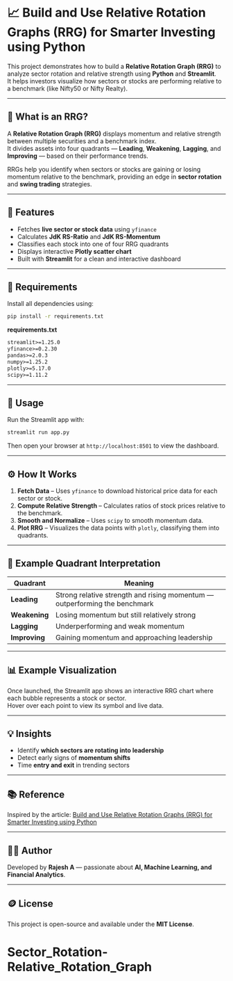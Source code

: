 # 📈 Build and Use Relative Rotation Graphs (RRG) for Smarter Investing using Python

This project demonstrates how to build a **Relative Rotation Graph (RRG)** to analyze sector rotation and relative strength using **Python** and **Streamlit**.  
It helps investors visualize how sectors or stocks are performing relative to a benchmark (like Nifty50 or Nifty Realty).

---

## 🧠 What is an RRG?

A **Relative Rotation Graph (RRG)** displays momentum and relative strength between multiple securities and a benchmark index.  
It divides assets into four quadrants — **Leading**, **Weakening**, **Lagging**, and **Improving** — based on their performance trends.

RRGs help you identify when sectors or stocks are gaining or losing momentum relative to the benchmark, providing an edge in **sector rotation** and **swing trading** strategies.

---

## 🚀 Features

- Fetches **live sector or stock data** using `yfinance`
- Calculates **JdK RS-Ratio** and **JdK RS-Momentum**
- Classifies each stock into one of four RRG quadrants
- Displays interactive **Plotly scatter chart**
- Built with **Streamlit** for a clean and interactive dashboard

---

## 🧩 Requirements

Install all dependencies using:

```bash
pip install -r requirements.txt
```

**requirements.txt**
```txt
streamlit>=1.25.0
yfinance>=0.2.30
pandas>=2.0.3
numpy>=1.25.2
plotly>=5.17.0
scipy>=1.11.2
```

---

## 🧾 Usage

Run the Streamlit app with:

```bash
streamlit run app.py
```

Then open your browser at `http://localhost:8501` to view the dashboard.

---

## ⚙️ How It Works

1. **Fetch Data** – Uses `yfinance` to download historical price data for each sector or stock.
2. **Compute Relative Strength** – Calculates ratios of stock prices relative to the benchmark.
3. **Smooth and Normalize** – Uses `scipy` to smooth momentum data.
4. **Plot RRG** – Visualizes the data points with `plotly`, classifying them into quadrants.

---

## 🧭 Example Quadrant Interpretation

| Quadrant | Meaning |
|-----------|----------|
| **Leading** | Strong relative strength and rising momentum — outperforming the benchmark |
| **Weakening** | Losing momentum but still relatively strong |
| **Lagging** | Underperforming and weak momentum |
| **Improving** | Gaining momentum and approaching leadership |

---

## 📊 Example Visualization

Once launched, the Streamlit app shows an interactive RRG chart where each bubble represents a stock or sector.  
Hover over each point to view its symbol and live data.

---

## 💡 Insights

- Identify **which sectors are rotating into leadership**
- Detect early signs of **momentum shifts**
- Time **entry and exit** in trending sectors

---

## 📚 Reference

Inspired by the article: [Build and Use Relative Rotation Graphs (RRG) for Smarter Investing using Python](https://fabtrader.in/build-and-use-relative-rotation-graphs-rrg-for-smarter-investing-using-python/)

---

## 🧑‍💻 Author

Developed by **Rajesh A** — passionate about **AI, Machine Learning, and Financial Analytics**.

---

## 🪙 License

This project is open-source and available under the **MIT License**.
# Sector_Rotation-Relative_Rotation_Graph
